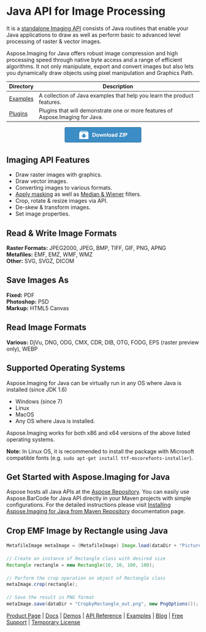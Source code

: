 # Java API for Image Processing

It is a [standalone Imaging API](https://products.aspose.com/imaging/java) consists of Java routines that enable your Java applications to draw as well as perform basic to advanced level processing of raster & vector images.

Aspose.Imaging for Java offers robust image compression and high processing speed through native byte access and a range of efficient algorithms. It not only manipulate, export and convert images but also lets you dynamically draw objects using pixel manipulation and Graphics Path.

Directory | Description
--------- | -----------
[Examples](https://github.com/aspose-imaging/Aspose.Imaging-for-Java/tree/master/Examples) | A collection of Java examples that help you learn the product features.
[Plugins](https://github.com/aspose-imaging/Aspose.Imaging-for-Java/tree/master/Plugins) | Plugins that will demonstrate one or more features of Aspose.Imaging for Java.

<p align="center">
  <a title="Download ZIP" href="https://github.com/asposeimaging/Aspose_Imaging_Java/archive/master.zip">
     <img src="https://raw.githubusercontent.com/AsposeExamples/java-examples-dashboard/master/images/downloadZip-Button-Large.png" />
  </a>
</p>

## Imaging API Features

- Draw raster images with graphics.
- Draw vector images.
- Converting images to various formats.
- [Apply masking](https://docs.aspose.com/display/imagingjava/Applying+Masking+to+Images) as well as [Median & Wiener](https://docs.aspose.com/display/imagingjava/Applying+Median+and+Wiener+Filters) filters.
- Crop, rotate & resize images via API.
- De-skew & transform images.
- Set image properties.

## Read & Write Image Formats

**Raster Formats:** JPEG2000, JPEG, BMP, TIFF, GIF, PNG, APNG\
**Metafiles:** EMF, EMZ, WMF, WMZ\
**Other:** SVG, SVGZ, DICOM

## Save Images As

**Fixed:** PDF\
**Photoshop:** PSD\
**Markup:** HTML5 Canvas

## Read Image Formats

**Various:** DjVu, DNG, ODG, CMX, CDR, DIB, OTG, FODG, EPS (raster preview only), WEBP

## Supported Operating Systems

Aspose.Imaging for Java can be virtually run in any OS where Java is installed (since JDK 1.6)

- Windows (since 7)
- Linux
- MacOS
- Any OS where Java is installed.

Aspose.Imaging works for both x86 and x64 versions of the above listed operating systems.

**Note:** In Linux OS, it is recommended to install the package with Microsoft compatible fonts (e.g. `sudo apt-get install ttf-mscorefonts-installer`).

## Get Started with Aspose.Imaging for Java

Aspose hosts all Java APIs at the [Aspose Repository](https://repository.aspose.com/webapp/#/artifacts/browse/tree/General/repo/com/aspose/aspose-imaging). You can easily use Aspose.BarCode for Java API directly in your Maven projects with simple configurations. For the detailed instructions please visit [Installing Aspose.Imaging for Java from Maven Repository](https://docs.aspose.com/display/imagingjava/Installation#Installation-InstallingAspose.ImagingforJavafromMavenRepository) documentation page.

## Crop EMF Image by Rectangle using Java

```java
MetafileImage metaImage = (MetafileImage) Image.load(dataDir + "Picture1.emf");

// Create an instance of Rectangle class with desired size
Rectangle rectangle = new Rectangle(10, 10, 100, 100);

// Perform the crop operation on object of Rectangle class
metaImage.crop(rectangle);

// Save the result in PNG format
metaImage.save(dataDir + "CropbyRectangle_out.png", new PngOptions());
```

[Product Page](https://products.aspose.com/imaging/java) | [Docs](https://docs.aspose.com/display/imagingjava/Home) | [Demos](https://products.aspose.app/imaging/family) | [API Reference](https://apireference.aspose.com/java/imaging) | [Examples](https://github.com/aspose-imaging/Aspose.Imaging-for-Java) | [Blog](https://blog.aspose.com/category/imaging/) | [Free Support](https://forum.aspose.com/c/imaging) | [Temporary License](https://purchase.aspose.com/temporary-license)
